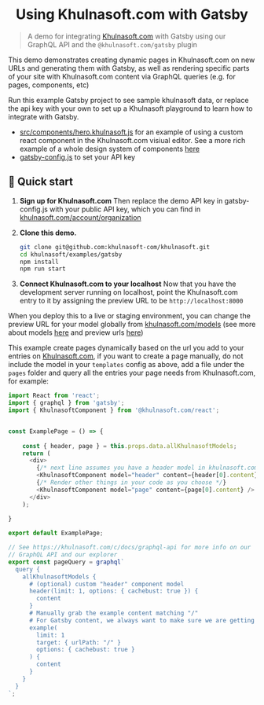 <h1 align="center">
  Using Khulnasoft.com with Gatsby
</h1>

> A demo for integrating [Khulnasoft.com](https://www.khulnasoft.com) with Gatsby using our GraphQL API and the `@khulnasoft.com/gatsby` plugin

This demo demonstrates creating dynamic pages in Khulnasoft.com on new URLs and generating them with Gatsby, as well
as rendering specific parts of your site with Khulnasoft.com content via GraphQL queries (e.g. for pages, components, etc)

Run this example Gatsby project to see sample khulnasoft data, or replace the api key with your own to set up a Khulnasoft playground to learn how to integrate with Gatsby.

- [src/components/hero.khulnasoft.js](src/components/hero.khulnasoft.js) for an example of using a custom react component in the Khulnasoft.com visiual editor. See a more rich example of a whole design system of components [here](https://github.com/khulnasoft-com/khulnasoft/tree/main/examples/react-design-system)
- [gatsby-config.js](gatsby-config.js) to set your API key

## 🚀 Quick start

1.  **Sign up for Khulnasoft.com**
    Then replace the demo API key in gatsby-config.js with your public API key, which you can find in [khulnasoft.com/account/organization](https://khulnasoft.com/account/organization)

2.  **Clone this demo.**

    ```bash
    git clone git@github.com:khulnasoft-com/khulnasoft.git
    cd khulnasoft/examples/gatsby
    npm install
    npm run start
    ```

3.  **Connect Khulnasoft.com to your localhost**
  Now that you have the development server running on localhost, point the Khulnasoft.com entry to it by assigning the preview URL to be `http://localhost:8000`

When you deploy this to a live or staging environment, you can change the preview URL for your model globally from [khulnasoft.com/models](https://khulnasoft.com/models) (see more about models [here](https://khulnasoft.com/c/docs/guides/getting-started-with-models) and preview urls [here](https://khulnasoft.com/c/docs/guides/preview-url))

This example create pages dynamically based on the url you add to your entries on [Khulnasoft.com](https://www.khulnasoft.com), if you want to create a page manually, do not include the model in your `templates` config as above, add a file under the `pages` folder and query all the entries your page needs from Khulnasoft.com, for example:


```js
import React from 'react';
import { graphql } from 'gatsby';
import { KhulnasoftComponent } from '@khulnasoft.com/react';


const ExamplePage = () => {
 
    const { header, page } = this.props.data.allKhulnasoftModels;
    return (
      <div>
        {/* next line assumes you have a header model in khulnasoft.com, alternatively you use your own <Header /> component here */}
        <KhulnasoftComponent model="header" content={header[0].content} />
        {/* Render other things in your code as you choose */}
        <KhulnasoftComponent model="page" content={page[0].content} />
      </div>
    );
  
}

export default ExamplePage;

// See https://khulnasoft.com/c/docs/graphql-api for more info on our
// GraphQL API and our explorer
export const pageQuery = graphql`
  query {
    allKhulnasoftModels {
      # (optional) custom "header" component model
      header(limit: 1, options: { cachebust: true }) {
        content
      }
      # Manually grab the example content matching "/"
      # For Gatsby content, we always want to make sure we are getting fresh content
      example(
        limit: 1
        target: { urlPath: "/" }
        options: { cachebust: true }
      ) {
        content
      }
    }
  }
`;
```

